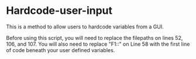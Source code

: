 # Hardcode-user-input
This is a method to allow users to hardcode variables from a GUI.

Before using this script, you will need to replace the filepaths on lines 52, 106, and 107.
You will also need to replace "F1::" on Line 58 with the first line of code beneath your user defined variables.
